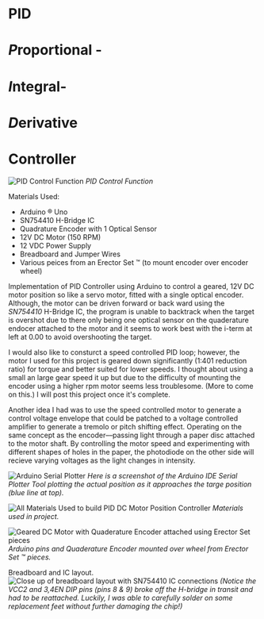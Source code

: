 # PID 

# ***P***roportional -
# ***I***ntegral- 
# ***D***erivative 

# Controller 

![PID Control Function](https://github.com/staceywhitmore-inl/PidControler/blob/master/media/PID_ControlFunction.PNG)
*PID Control Function*



Materials Used:
* Arduino &#174; Uno
* SN754410 H-Bridge IC 
* Quadrature Encoder with 1 Optical Sensor
* 12V DC Motor (150 RPM)
* 12 VDC Power Supply 
* Breadboard and Jumper Wires
* Various peices from an Erector Set &trade; (to mount encoder over encoder wheel)

Implementation of PID Controller using Arduino to control a geared, 12V DC motor position so like a servo motor, 
fitted with a single optical encoder. Although, the motor can be driven forward or back ward using the *SN754410* H-Bridge IC, 
the program is unable to backtrack when the target is overshot due to there only being one optical sensor on the quaderature endocer
attached to the motor and it seems to work best with the i-term at left at 0.00 to avoid overshooting the target.   

I would also like to consturct a speed controlled PID loop; however, the motor I used for this project is geared down significantly 
(1:401 reduction ratio) for torque and better suited for lower speeds. 
I thought about using a small an large gear speed it up but due to the difficulty of mounting the encoder using a higher rpm motor seems less troublesome. (More to come on this.)
I will post this project once it's complete. 

Another idea I had was to use the speed controlled motor to generate a control voltage envelope that could be patched to 
a voltage controlled amplifier to generate a tremolo or pitch shifting effect. Operating on the same concept as the encoder––passing light 
through a paper disc attached to the motor shaft. By controlling the motor speed and experimenting with different shapes 
of holes in the paper, the photodiode on the other side will recieve varying voltages as the light changes in intensity. 


![Arduino Serial Plotter](https://github.com/staceywhitmore-inl/PidControler/blob/master/media/PidSerialPlotter.PNG?raw=true)
*Here is a screenshot of the Arduino IDE Serial Plotter Tool plotting the actual position as it approaches the targe position 
(blue line at top).*


![All Materials Used to build PID DC Motor Position Controller](https://github.com/staceywhitmore-inl/PidControler/blob/master/media/IMG-8604.jpg?raw=true)
*Materials used in project.*

 
![Geared DC Motor with Quaderature Encoder attached using Erector Set pieces](https://github.com/staceywhitmore-inl/PidControler/blob/master/media/IMG-8605.jpg?raw=true)
*Arduino pins and Quaderature Encoder mounted over wheel from Erector Set &trade; pieces.*


Breadboard and IC layout.
![Close up of breadboard layout with SN754410 IC connections](https://github.com/staceywhitmore-inl/PidControler/blob/master/media/IMG-8606.jpg?raw=true)
*(Notice the VCC2 and 3,4EN DIP pins (pins 8 & 9) broke off the H-bridge in transit and had to be reattached. Luckily, I was able to carefully solder on some replacement feet without further damaging the chip!)*

